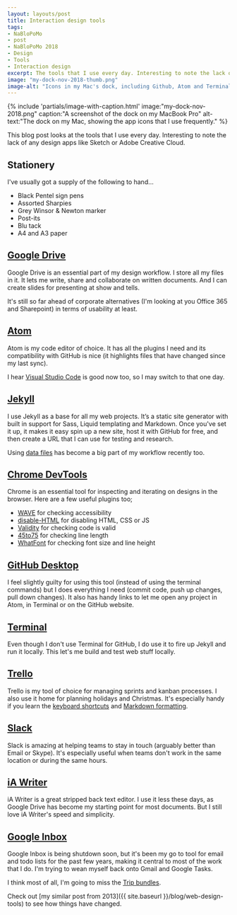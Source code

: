 ```yaml
---
layout: layouts/post
title: Interaction design tools
tags: 
- NaBloPoMo
- post
- NaBloPoMo 2018
- Design
- Tools
- Interaction design
excerpt: The tools that I use every day. Interesting to note the lack of any design apps like Sketch.
image: "my-dock-nov-2018-thumb.png"
image-alt: "Icons in my Mac's dock, including Github, Atom and Terminal"
---
```


{% include 'partials/image-with-caption.html'
  image:"my-dock-nov-2018.png"
  caption:"A screenshot of the dock on my MacBook Pro"
  alt-text:"The dock on my Mac, showing the app icons that I use frequently."
%}

<p>This blog post looks at the tools that I use every day. Interesting to note the lack of any design apps like Sketch or Adobe Creative Cloud.</p>

## Stationery

I've usually got a supply of the following to hand…

- Black Pentel sign pens
- Assorted Sharpies
- Grey Winsor & Newton marker
- Post-its
- Blu tack
- A4 and A3 paper

## [Google Drive](https://www.google.com/drive/)

Google Drive is an essential part of my design workflow. I store all my files in it. It lets me write, share and collaborate on written documents. And I can create slides for presenting at show and tells.

It's still so far ahead of corporate alternatives (I'm looking at you Office 365 and Sharepoint) in terms of usability at least.

## [Atom](https://atom.io/)

Atom is my code editor of choice. It has all the plugins I need and its compatibility with GitHub is nice (it highlights files that have changed since my last sync).

I hear [Visual Studio Code](https://code.visualstudio.com/) is good now too, so I may switch to that one day.

## [Jekyll](https://jekyllrb.com/)

I use Jekyll as a base for all my web projects. It’s a static site generator with built in support for Sass, Liquid templating and Markdown. Once you've set it up, it makes it easy spin up a new site, host it with GitHub for free, and then create a URL that I can use for testing and research.

Using [data files](https://jekyllrb.com/docs/datafiles/) has become a big part of my workflow recently too.

## [Chrome DevTools](https://developers.google.com/web/tools/chrome-devtools/)

Chrome is an essential tool for inspecting and iterating on designs in the browser. Here are a few useful plugins too;

- [WAVE](https://chrome.google.com/webstore/detail/wave-evaluation-tool/jbbplnpkjmmeebjpijfedlgcdilocofh) for checking accessibility
- [disable-HTML](https://chrome.google.com/webstore/detail/disable-html/lfhjgihpknekohffabeddfkmoiklonhm?hl=en) for disabling HTML, CSS or JS
- [Validity](https://chrome.google.com/webstore/detail/validity/bbicmjjbohdfglopkidebfccilipgeif?hl=en-GB) for checking code is valid
- [45to75](https://chrome.google.com/webstore/detail/45to75/efmppndinjbljeellfdkpghgblenbcdd) for checking line length
- [WhatFont](https://chrome.google.com/webstore/detail/whatfont/jabopobgcpjmedljpbcaablpmlmfcogm?hl=en) for checking font size and line height

## [GitHub Desktop](https://desktop.github.com/)

I feel slightly guilty for using this tool (instead of using the terminal commands) but I does everything I need (commit code, push up changes, pull down changes). It also has handy links to let me open any project in Atom, in Terminal or on the GitHub website.

## [Terminal](https://support.apple.com/en-gb/guide/terminal/welcome/mac)

Even though I don't use Terminal for GitHub, I do use it to fire up Jekyll and run it locally. This let's me build and test web stuff locally.

## [Trello](https://trello.com)

Trello is my tool of choice for managing sprints and kanban processes. I also use it home for planning holidays and Christmas. It's especially handy if you learn the [keyboard shortcuts](https://trello.com/shortcuts) and [Markdown formatting](https://help.trello.com/article/821-using-markdown-in-trello).

## [Slack](https://slack.com/)

Slack is amazing at helping teams to stay in touch (arguably better than Email or Skype). It's especially useful when teams don't work in the same location or during the same hours.

## [iA Writer](https://ia.net/writer)

iA Writer is a great stripped back text editor. I use it less these days, as Google Drive has become my starting point for most documents. But I still love iA Writer's speed and simplicity.

## [Google Inbox](https://www.google.co.uk/inbox/)

Google Inbox is being shutdown soon, but it's been my go to tool for email and todo lists for the past few years, making it central to most of the work that I do. I'm trying to wean myself back onto Gmail and Google Tasks.

I think most of all, I'm going to miss the [Trip bundles](https://support.google.com/inbox/answer/6228360?hl=en-GB).

Check out [my similar post from 2013]({{ site.baseurl }}/blog/web-design-tools) to see how things have changed.
